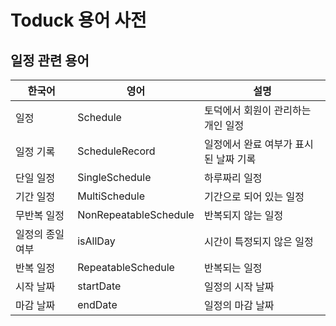 # Toduck 용어 사전

## 일정 관련 용어

| **한국어**   | **영어**                | **설명**                |
|-----------|-----------------------|-----------------------|
| 일정        | Schedule              | 토덕에서 회원이 관리하는 개인 일정   |
| 일정 기록     | ScheduleRecord        | 일정에서 완료 여부가 표시된 날짜 기록 |
| 단일 일정     | SingleSchedule        | 하루짜리 일정               |
| 기간 일정     | MultiSchedule         | 기간으로 되어 있는 일정         |
| 무반복 일정    | NonRepeatableSchedule | 반복되지 않는 일정            |
| 일정의 종일 여부 | isAllDay              | 시간이 특정되지 않은 일정        |
| 반복 일정     | RepeatableSchedule    | 반복되는 일정               |
| 시작 날짜     | startDate             | 일정의 시작 날짜             |
| 마감 날짜     | endDate               | 일정의 마감 날짜             |


